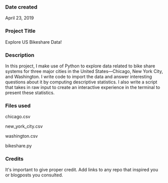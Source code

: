 ### Date created
April 23, 2019

### Project Title
Explore US Bikeshare Data!

### Description
In this project, I make use of Python to explore data related to bike share systems for three major cities in the United States—Chicago, New York City, and Washington. I write code to import the data and answer interesting questions about it by computing descriptive statistics. I also write a script that takes in raw input to create an interactive experience in the terminal to present these statistics.

### Files used
chicago.csv

new_york_city.csv

washington.csv

bikeshare.py

### Credits
It's important to give proper credit. Add links to any repo that inspired you or blogposts you consulted.
